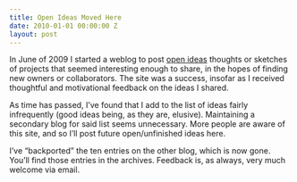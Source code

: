 ```yaml
---
title: Open Ideas Moved Here
date: 2010-01-01 00:00:00 Z
layout: post
---
```


In June of 2009 I started a weblog to post [open ideas]() thoughts or sketches of projects that seemed interesting enough to share, in the hopes of finding new owners or collaborators. The site was a success, insofar as I received thoughtful and motivational feedback on the ideas I shared.

As time has passed, I’ve found that I add to the list of ideas fairly infrequently (good ideas being, as they are, elusive). Maintaining a secondary blog for said list seems unnecessary. More people are aware of this site, and so I’ll post future open/unfinished ideas here.

I’ve “backported” the ten entries on the other blog, which is now gone. You’ll find those entries in the archives. Feedback is, as always, very much welcome via email.
